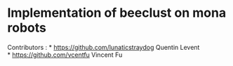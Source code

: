 # Implementation of beeclust on mona robots

Contributors : * https://github.com/lunaticstraydog Quentin Levent  
               * https://github.com/vcentfu Vincent Fu

